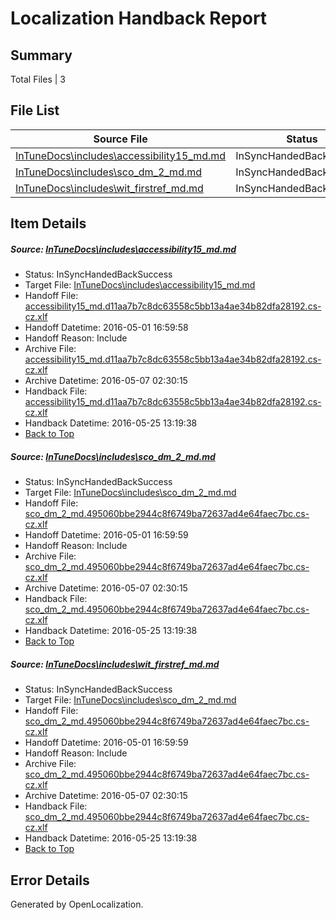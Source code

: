 # <a name='report-top'></a> Localization Handback Report

## Summary
 Total Files | 3

## File List
 Source File | Status | Details 
 ----------- | ------ | ------- 
 [InTuneDocs\includes\accessibility15_md.md](https://github.com/Microsoft/IntuneDocs-pr/blob/56ab8c21f7da490c3bf0d541c7026e2ed84926dd/InTuneDocs/includes/accessibility15_md.md) | InSyncHandedBackSuccess | [Details](#d589c3627a9794bcaaf3f92c795576604374af7a550)
 [InTuneDocs\includes\sco_dm_2_md.md](https://github.com/Microsoft/IntuneDocs-pr/blob/56ab8c21f7da490c3bf0d541c7026e2ed84926dd/InTuneDocs/includes/sco_dm_2_md.md) | InSyncHandedBackSuccess | [Details](#1202b6045bb557987046393241d45a6c4e1a9be5599)
 [InTuneDocs\includes\wit_firstref_md.md](https://github.com/Microsoft/IntuneDocs-pr/blob/a4add1a09871cd407f5e65285c8b701c8e40aadf/InTuneDocs/includes/wit_firstref_md.md) | InSyncHandedBackSuccess | [Details](#1202b6045bb557987046393241d45a6c4e1a9be5621)

## Item Details
##### <a name='d589c3627a9794bcaaf3f92c795576604374af7a550'></a> Source: [InTuneDocs\includes\accessibility15_md.md](https://github.com/Microsoft/IntuneDocs-pr/blob/56ab8c21f7da490c3bf0d541c7026e2ed84926dd/InTuneDocs/includes/accessibility15_md.md)
* Status: InSyncHandedBackSuccess
* Target File: [InTuneDocs\includes\accessibility15_md.md](https://github.com/Microsoft/IntuneDocs-pr.cs-cz/blob/8be95f3539e91dbcb7a06405bf1e8ebdba70101b/InTuneDocs/includes/accessibility15_md.md)
* Handoff File: [accessibility15_md.d11aa7b7c8dc63558c5bb13a4ae34b82dfa28192.cs-cz.xlf](https://github.com/Microsoft/EM.handoff/blob/20761fe2e3ce202147063e1b9653a99433ba6823/ol-handoff/Microsoft/IntuneDocs-pr.cs-cz/master/accessibility15_md.d11aa7b7c8dc63558c5bb13a4ae34b82dfa28192.cs-cz.xlf)
* Handoff Datetime: 2016-05-01 16:59:58
* Handoff Reason: Include
* Archive File: [accessibility15_md.d11aa7b7c8dc63558c5bb13a4ae34b82dfa28192.cs-cz.xlf](https://github.com/Microsoft/EM.handoff/blob/7905280ce6ac371572a3e487adfbe0a35ac510bc/ol-handoff/Microsoft/IntuneDocs-pr.cs-cz/master/archive/accessibility15_md.d11aa7b7c8dc63558c5bb13a4ae34b82dfa28192.cs-cz.xlf)
* Archive Datetime: 2016-05-07 02:30:15
* Handback File: [accessibility15_md.d11aa7b7c8dc63558c5bb13a4ae34b82dfa28192.cs-cz.xlf](https://github.com/Microsoft/EM.handback/blob/8986e1b396bbb00ce26ab72bca2d1459213b4243/ol-handback/Microsoft/IntuneDocs-pr.cs-cz/master/accessibility15_md.d11aa7b7c8dc63558c5bb13a4ae34b82dfa28192.cs-cz.xlf)
* Handback Datetime: 2016-05-25 13:19:38
* [Back to Top](#report-top)

##### <a name='1202b6045bb557987046393241d45a6c4e1a9be5599'></a> Source: [InTuneDocs\includes\sco_dm_2_md.md](https://github.com/Microsoft/IntuneDocs-pr/blob/56ab8c21f7da490c3bf0d541c7026e2ed84926dd/InTuneDocs/includes/sco_dm_2_md.md)
* Status: InSyncHandedBackSuccess
* Target File: [InTuneDocs\includes\sco_dm_2_md.md](https://github.com/Microsoft/IntuneDocs-pr.cs-cz/blob/8be95f3539e91dbcb7a06405bf1e8ebdba70101b/InTuneDocs/includes/sco_dm_2_md.md)
* Handoff File: [sco_dm_2_md.495060bbe2944c8f6749ba72637ad4e64faec7bc.cs-cz.xlf](https://github.com/Microsoft/EM.handoff/blob/20761fe2e3ce202147063e1b9653a99433ba6823/ol-handoff/Microsoft/IntuneDocs-pr.cs-cz/master/sco_dm_2_md.495060bbe2944c8f6749ba72637ad4e64faec7bc.cs-cz.xlf)
* Handoff Datetime: 2016-05-01 16:59:59
* Handoff Reason: Include
* Archive File: [sco_dm_2_md.495060bbe2944c8f6749ba72637ad4e64faec7bc.cs-cz.xlf](https://github.com/Microsoft/EM.handoff/blob/7905280ce6ac371572a3e487adfbe0a35ac510bc/ol-handoff/Microsoft/IntuneDocs-pr.cs-cz/master/archive/sco_dm_2_md.495060bbe2944c8f6749ba72637ad4e64faec7bc.cs-cz.xlf)
* Archive Datetime: 2016-05-07 02:30:15
* Handback File: [sco_dm_2_md.495060bbe2944c8f6749ba72637ad4e64faec7bc.cs-cz.xlf](https://github.com/Microsoft/EM.handback/blob/8986e1b396bbb00ce26ab72bca2d1459213b4243/ol-handback/Microsoft/IntuneDocs-pr.cs-cz/master/sco_dm_2_md.495060bbe2944c8f6749ba72637ad4e64faec7bc.cs-cz.xlf)
* Handback Datetime: 2016-05-25 13:19:38
* [Back to Top](#report-top)

##### <a name='1202b6045bb557987046393241d45a6c4e1a9be5621'></a> Source: [InTuneDocs\includes\wit_firstref_md.md](https://github.com/Microsoft/IntuneDocs-pr/blob/a4add1a09871cd407f5e65285c8b701c8e40aadf/InTuneDocs/includes/wit_firstref_md.md)
* Status: InSyncHandedBackSuccess
* Target File: [InTuneDocs\includes\sco_dm_2_md.md](https://github.com/Microsoft/IntuneDocs-pr.cs-cz/blob/8be95f3539e91dbcb7a06405bf1e8ebdba70101b/InTuneDocs/includes/sco_dm_2_md.md)
* Handoff File: [sco_dm_2_md.495060bbe2944c8f6749ba72637ad4e64faec7bc.cs-cz.xlf](https://github.com/Microsoft/EM.handoff/blob/20761fe2e3ce202147063e1b9653a99433ba6823/ol-handoff/Microsoft/IntuneDocs-pr.cs-cz/master/sco_dm_2_md.495060bbe2944c8f6749ba72637ad4e64faec7bc.cs-cz.xlf)
* Handoff Datetime: 2016-05-01 16:59:59
* Handoff Reason: Include
* Archive File: [sco_dm_2_md.495060bbe2944c8f6749ba72637ad4e64faec7bc.cs-cz.xlf](https://github.com/Microsoft/EM.handoff/blob/7905280ce6ac371572a3e487adfbe0a35ac510bc/ol-handoff/Microsoft/IntuneDocs-pr.cs-cz/master/archive/sco_dm_2_md.495060bbe2944c8f6749ba72637ad4e64faec7bc.cs-cz.xlf)
* Archive Datetime: 2016-05-07 02:30:15
* Handback File: [sco_dm_2_md.495060bbe2944c8f6749ba72637ad4e64faec7bc.cs-cz.xlf](https://github.com/Microsoft/EM.handback/blob/8986e1b396bbb00ce26ab72bca2d1459213b4243/ol-handback/Microsoft/IntuneDocs-pr.cs-cz/master/sco_dm_2_md.495060bbe2944c8f6749ba72637ad4e64faec7bc.cs-cz.xlf)
* Handback Datetime: 2016-05-25 13:19:38
* [Back to Top](#report-top)


## Error Details

Generated by OpenLocalization.
